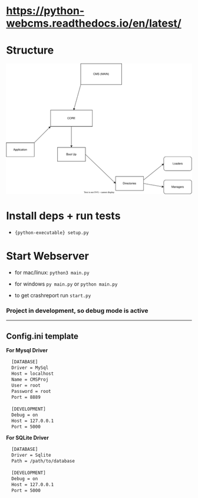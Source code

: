 # https://python-webcms.readthedocs.io/en/latest/

# Structure
![scheme.drawio.svg](scheme.drawio.svg)

# Install deps + run tests
- `{python-executable} setup.py`

# Start Webserver
- for mac/linux: `python3 main.py`

- for windows `py main.py` or `python main.py`

- to get crashreport run `start.py`
### Project in development, so debug mode is active

***

## Config.ini template

**For Mysql Driver**
```editorconfig
  [DATABASE]
  Driver = MySql
  Host = localhost
  Name = CMSProj
  User = root
  Password = root
  Port = 8889

  [DEVELOPMENT]
  Debug = on
  Host = 127.0.0.1
  Port = 5000
```
**For SQLite Driver**
```editorconfig
  [DATABASE]
  Driver = Sqlite
  Path = /path/to/database

  [DEVELOPMENT]
  Debug = on
  Host = 127.0.0.1
  Port = 5000
```
